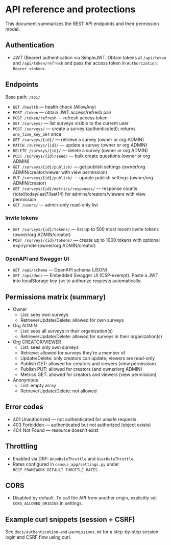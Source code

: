 # API reference and protections

This document summarizes the REST API endpoints and their permission model.

## Authentication

- JWT (Bearer) authentication via SimpleJWT. Obtain tokens at `/api/token` and `/api/token/refresh` and pass the access token in `Authorization: Bearer <token>`.

## Endpoints

Base path: `/api/`

- `GET /health` — health check (AllowAny)
- `POST /token` — obtain JWT access/refresh pair
- `POST /token/refresh` — refresh access token
- `GET /surveys/` — list surveys visible to the current user
- `POST /surveys/` — create a survey (authenticated); returns `one_time_key_b64` once
- `GET /surveys/{id}/` — retrieve a survey (owner or org ADMIN)
- `PATCH /surveys/{id}/` — update a survey (owner or org ADMIN)
- `DELETE /surveys/{id}/` — delete a survey (owner or org ADMIN)
- `POST /surveys/{id}/seed/` — bulk create questions (owner or org ADMIN)
- `GET /surveys/{id}/publish/` — get publish settings (owner/org ADMIN/creator/viewer with view permission)
- `PUT /surveys/{id}/publish/` — update publish settings (owner/org ADMIN/creator)
- `GET /surveys/{id}/metrics/responses/` — response counts (total/today/last7/last14) for admins/creators/viewers with view permission
- `GET /users/` — admin-only read-only list

### Invite tokens

- `GET /surveys/{id}/tokens/` — list up to 500 most recent invite tokens (owner/org ADMIN/creator)
- `POST /surveys/{id}/tokens/` — create up to 1000 tokens with optional expiry/note (owner/org ADMIN/creator)

### OpenAPI and Swagger UI

- `GET /api/schema` — OpenAPI schema (JSON)
- `GET /api/docs` — Embedded Swagger UI (CSP-exempt). Paste a JWT into localStorage key `jwt` to authorize requests automatically.

## Permissions matrix (summary)

- Owner
  - List: sees own surveys
  - Retrieve/Update/Delete: allowed for own surveys
- Org ADMIN
  - List: sees all surveys in their organization(s)
  - Retrieve/Update/Delete: allowed for surveys in their organization(s)
- Org CREATOR/VIEWER
  - List: sees only own surveys
  - Retrieve: allowed for surveys they’re a member of
  - Update/Delete: only creators can update; viewers are read-only
  - Publish GET: allowed for creators and viewers (view permission)
  - Publish PUT: allowed for creators (and owner/org ADMIN)
  - Metrics GET: allowed for creators and viewers (view permission)
- Anonymous
  - List: empty array
  - Retrieve/Update/Delete: not allowed

## Error codes

- 401 Unauthorized — not authenticated for unsafe requests
- 403 Forbidden — authenticated but not authorized (object exists)
- 404 Not Found — resource doesn’t exist

## Throttling

- Enabled via DRF: `AnonRateThrottle` and `UserRateThrottle`.
- Rates configured in `census_app/settings.py` under `REST_FRAMEWORK.DEFAULT_THROTTLE_RATES`.

## CORS

- Disabled by default. To call the API from another origin, explicitly set `CORS_ALLOWED_ORIGINS` in settings.

## Example curl snippets (session + CSRF)

See `docs/authentication-and-permissions.md` for a step-by-step session login and CSRF flow using curl.
